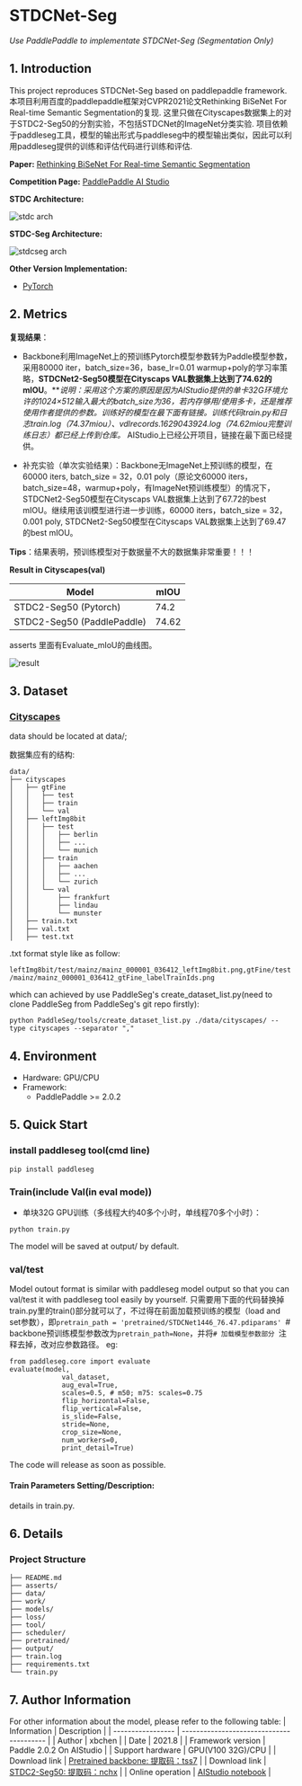 # STDCNet-Seg

_Use PaddlePaddle to implementate STDCNet-Seg (Segmentation Only)_


## 1. Introduction

This project reproduces STDCNet-Seg based on paddlepaddle framework.
本项目利用百度的paddlepaddle框架对CVPR2021论文Rethinking BiSeNet For Real-time Semantic Segmentation的复现.
这里只做在Cityscapes数据集上的对于STDC2-Seg50的分割实验，不包括STDCNet的ImageNet分类实验.
项目依赖于paddleseg工具，模型的输出形式与paddleseg中的模型输出类似，因此可以利用paddleseg提供的训练和评估代码进行训练和评估.


**Paper:** [Rethinking BiSeNet For Real-time Semantic Segmentation](https://arxiv.org/abs/2104.13188)

**Competition Page:** [PaddlePaddle AI Studio](https://aistudio.baidu.com/aistudio/competition/detail/106)

**STDC Architecture:**

![stdc arch](./asserts/STDCNet.png)

**STDC-Seg Architecture:**

![stdcseg arch](./asserts/STDCNet-Seg.png)

**Other Version Implementation:**

- [PyTorch](https://github.com/MichaelFan01/STDC-Seg)


## 2. Metrics

**复现结果**：

- Backbone利用ImageNet上的预训练Pytorch模型参数转为Paddle模型参数，采用80000 iter，batch_size=36，base_lr=0.01 warmup+poly的学习率策略，**STDCNet2-Seg50模型在Cityscaps VAL数据集上达到了74.62的mIOU**。***说明：采用这个方案的原因是因为AIStudio提供的单卡32G环境允许的1024×512输入最大的batch_size为36，若内存够用/使用多卡，还是推荐使用作者提供的参数。训练好的模型在最下面有链接。训练代码train.py和日志train.log（74.37miou）、vdlrecords.1629043924.log（74.62miou完整训练日志）都已经上传到仓库。* AIStudio上已经公开项目，链接在最下面已经提供。

- 补充实验（单次实验结果）：Backbone无ImageNet上预训练的模型，在60000 iters, batch_size = 32，0.01 poly（原论文60000 iters，batch_size=48，warmup+poly，有ImageNet预训练模型）的情况下，STDCNet2-Seg50模型在Cityscaps VAL数据集上达到了67.72的best mIOU。继续用该训模型进行进一步训练，60000 iters，batch_size = 32，0.001 poly, STDCNet2-Seg50模型在Cityscaps VAL数据集上达到了69.47的best mIOU。

**Tips**：结果表明，预训练模型对于数据量不大的数据集非常重要！！！

**Result in Cityscapes(val)**

| Model                   | mIOU |
| ----------------------- | -------- |
| STDC2-Seg50 (Pytorch)     | 74.2     |
| STDC2-Seg50 (PaddlePaddle) | 74.62  |

asserts 里面有Evaluate_mIoU的曲线图。

![result](./asserts/Evaluate_mIoU.png)

## 3. Dataset

### [Cityscapes](https://www.cityscapes-dataset.com/)

data should be located at data/;

数据集应有的结构:
```
data/
├── cityscapes
│   ├── gtFine
│   │   ├── test
│   │   ├── train
│   │   └── val
│   ├── leftImg8bit
│   │   ├── test
│   │   │   ├── berlin
│   │   │   ├── ...
│   │   │   └── munich
│   │   ├── train
│   │   │   ├── aachen
│   │   │   ├── ...
│   │   │   └── zurich
│   │   └── val
│   │       ├── frankfurt
│   │       ├── lindau
│   │       └── munster
│   ├── train.txt
│   ├── val.txt
│   ├── test.txt

```

.txt format style like as follow:

```leftImg8bit/test/mainz/mainz_000001_036412_leftImg8bit.png,gtFine/test/mainz/mainz_000001_036412_gtFine_labelTrainIds.png```

which can achieved by use PaddleSeg's create_dataset_list.py(need to clone PaddleSeg from PaddleSeg's git repo firstly):
 
```
python PaddleSeg/tools/create_dataset_list.py ./data/cityscapes/ --type cityscapes --separator ","

```
## 4. Environment

- Hardware: GPU/CPU
- Framework:
  - PaddlePaddle >= 2.0.2

## 5. Quick Start

### install paddleseg tool(cmd line)

```pip install paddleseg```

### Train(include Val(in eval mode))

- 单块32G GPU训练（多线程大约40多个小时，单线程70多个小时）：

```
python train.py

```

The model will be saved at output/ by default.

### val/test

Model outout format is similar with paddleseg model output so that you can val/test it with paddleseg tool easily by yourself. 只需要用下面的代码替换掉train.py里的train()部分就可以了，不过得在前面加载预训练的模型（load and set参数），即```pretrain_path = 'pretrained/STDCNet1446_76.47.pdiparams' ```# backbone预训练模型参数改为```pretrain_path=None```，并将```# 加载模型参数部分 ```注释去掉，改对应参数路径。
eg:

``` 
from paddleseg.core import evaluate
evaluate(model,
             val_dataset,
             aug_eval=True,
             scales=0.5, # m50; m75: scales=0.75
             flip_horizontal=False,
             flip_vertical=False,
             is_slide=False,
             stride=None,
             crop_size=None,
             num_workers=0,
             print_detail=True)

```

The code will release as soon as possible.

#### Train Parameters Setting/Description:

details in train.py.

## 6. Details

### Project Structure
```
├── README.md
├── asserts/
├── data/
├── work/
├── models/
├── loss/
├── tool/
├── scheduler/
├── pretrained/
├── output/
├── train.log
├── requirements.txt
└── train.py
```


## 7. Author Information

For other information about the model, please refer to the following table:
| Information       | Description                                         |
| ----------------- | ----------------------------------------            |
| Author            | xbchen                                              |
| Date              | 2021.8                                              |
| Framework version | Paddle 2.0.2 On AIStudio                            |
| Support hardware  | GPU(V100 32G)/CPU                                   |
| Download link     | [Pretrained backbone: 提取码：tss7](https://pan.baidu.com/s/16kh3aHTBBX6wfKiIG-y3yA) |
| Download link     | [STDC2-Seg50: 提取码：nchx](https://pan.baidu.com/s/1sFHqZWhcl8hFzGCrXu_c7Q) |
| Online operation  | [AIStudio notebook](https://aistudio.baidu.com/aistudio/projectdetail/2206098)                |
